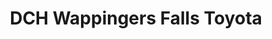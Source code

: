 ---
title: "DCH Wappingers Falls Toyota"
url: /wappingers-falls/dch-wappingers-falls-toyota/
shop: Autohaus
---